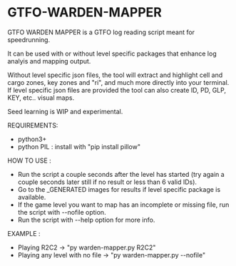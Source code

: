 # GTFO-WARDEN-MAPPER

GTFO WARDEN MAPPER is a GTFO log reading script meant for speedrunning.

It can be used with or without level specific packages that enhance log analyis and mapping output.

Without level specific json files, the tool will extract and highlight cell and cargo zones, key zones and "ri", and much more directly into your terminal.
If level specific json files are provided the tool can also create ID, PD, GLP, KEY, etc.. visual maps.

Seed learning is WIP and experimental.

REQUIREMENTS:
 - python3+
 - python PIL : install with "pip install pillow"

HOW TO USE :
- Run the script a couple seconds after the level has started (try again a couple seconds later still if no result or less than 6 valid IDs).
- Go to the _GENERATED images for results if level specific package is available.
- If the game level you want to map has an incomplete or missing file, run the script with --nofile option.
- Run the script with --help option for more info.

EXAMPLE :
- Playing R2C2 -> "py warden-mapper.py R2C2"
- Playing any level with no file -> "py warden-mapper.py --nofile"
